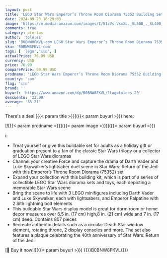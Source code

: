 ```yaml
---
layout: post
title: 'LEGO Star Wars Emperor’s Throne Room Diorama 75352 Building Set for Adults  Classic Star Wars Collectible for Display with Darth Vader Minifigure  Fun Birthday Gift for Men and Women'
date: 2024-09-23 16:29:03
image: 'https://m.media-amazon.com/images/I/51zVs-VsxXL._SL500_._SL400_.jpg'
comments: true
category: ofertas
author: 'tole.es'
slug: 'B0BNW8FKVL-com LEGO Star Wars Emperor’s Throne Room Diorama 75352...'
sku: 'B0BNW8FKVL-com'
tags: [ 'lego','🇺🇸', ]
actualPrice: 76.99 USD
currency: USD
price: 76.99
comparePrice: 99.99 USD
prodname: 'LEGO Star Wars Emperor’s Throne Room Diorama 75352 Building Set for Adults  Classic Star Wars Collectible for Display with Darth Vader Minifigure  Fun Birthday Gift for Men and Women'
country: 'com'
flag: '🇺🇸'
brand: ''
buyurl: 'https://www.amazon.com/dp/B0BNW8FKVL/?tag=tolees-20'
descuento: '23.00'
average: '83.21'
---
```


There's a deal [{{< param title >}}]({{< param buyurl >}})  here:

[![{{< param prodname >}}]({{< param image >}})]({{< param buyurl >}})

ℹ️:

- Treat yourself or give this buildable set for adults as a holiday gift or graduation present to a fan of the classic Star Wars trilogy or a collector of LEGO Star Wars dioramas
- Channel your creative Force and capture the drama of Darth Vader and Luke Skywalker’s lightsaber duel scene in Star Wars: Return of the Jedi with this Emperor’s Throne Room Diorama (75352) set
- Expand your collection with this building kit, which is part of a series of collectible LEGO Star Wars diorama sets and toys, each depicting a memorable Star Wars scene
- Bring the scene to life with 3 LEGO minifigures including Darth Vader and Luke Skywalker, each with lightsabers, and Emperor Palpatine with 2 Sith lightning bolt elements
- This buildable Star Wars display model is great for dorm room or home decor measures over 6.5 in. (17 cm) high,8 in. (21 cm) wide and 7 in. (17 cm) deep. Contains 807 pieces
- Recreate authentic details such as a circular Death Star window element, rotating throne, 2 display consoles and more. The set also features a plaque celebrating the 40th anniversary of Star Wars: Return of the Jedi

[🛒 Buy it now!!]({{< param buyurl >}})
{{<world>}}B0BNW8FKVL{{</world>}}
